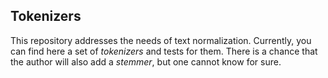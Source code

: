 ## Tokenizers
This repository addresses the needs of text normalization.
Currently, you can find here a set of _tokenizers_ and tests for them.
There is a chance that the author will also add a _stemmer_, but one cannot know for sure.
